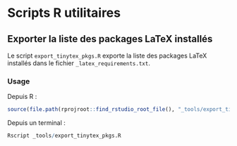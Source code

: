 # Scripts R utilitaires

## Exporter la liste des packages LaTeX installés

Le script `export_tinytex_pkgs.R` exporte la liste des packages LaTeX installés dans le fichier `_latex_requirements.txt`.

### Usage

Depuis R :

```r
source(file.path(rprojroot::find_rstudio_root_file(), "_tools/export_tinytex_pkgs.R"))
```

Depuis un terminal : 

```r
Rscript _tools/export_tinytex_pkgs.R
```
